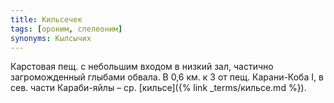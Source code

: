 ```yaml
---
title: Кильсечек
tags: [ороним, спелеоним]
synonyms: Кылсычих
---
```


Карстовая пещ. с небольшим входом в низкий зал, частично загроможденный глыбами
обвала. В 0,6 км. к З от пещ. Карани-Коба I, в сев. части Караби-яйлы – ср.
[кильсе]({% link _terms/кильсе.md %}).
